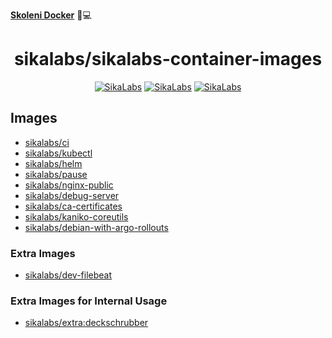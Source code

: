 [__Skoleni Docker__](https://ondrej-sika.cz/skoleni/docker/) 🚀💻

<p align="center">
  <h1 align="center">sikalabs/sikalabs-container-images</h1>
  <p align="center">
    <a href="https://sikalabs.com"><img alt="SikaLabs" src="https://img.shields.io/badge/OPENSOURCE BY-SIKALABS-131480?style=for-the-badge"></a>
    <a href="https://sikalabs.com"><img alt="SikaLabs" src="https://img.shields.io/badge/-sikalabs.com-gray?style=for-the-badge"></a>
    <a href="mailto://opensource@sikalabs.com"><img alt="SikaLabs" src="https://img.shields.io/badge/-opensource@sikalabs.com-gray?style=for-the-badge"></a>
  </p>
</p>

## Images

- [sikalabs/ci](./ci)
- [sikalabs/kubectl](./kubectl)
- [sikalabs/helm](./helm)
- [sikalabs/pause](./pause)
- [sikalabs/nginx-public](./nginx-public)
- [sikalabs/debug-server](./debug-server)
- [sikalabs/ca-certificates](./ca-certificates)
- [sikalabs/kaniko-coreutils](./kaniko-coreutils)
- [sikalabs/debian-with-argo-rollouts](./debian-with-argo-rollouts)

### Extra Images

- [sikalabs/dev-filebeat](./extra/dev-filebeat)

### Extra Images for Internal Usage

- [sikalabs/extra:deckschrubber](./extra/deckschrubber)

